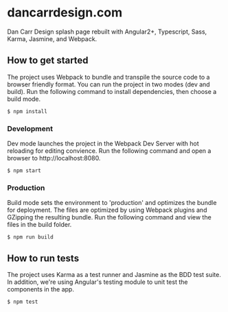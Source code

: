 # dancarrdesign.com
Dan Carr Design splash page rebuilt with Angular2+, Typescript, Sass, Karma, Jasmine, and Webpack.

## How to get started

The project uses Webpack to bundle and transpile the source code to a browser friendly format. You can run the project in two modes (dev and build). Run the following command to install dependencies, then choose a build mode.

```
$ npm install
```

### Development

Dev mode launches the project in the Webpack Dev Server with hot reloading for editing convience. Run the following command and open a browser to http://localhost:8080.

```
$ npm start
```

### Production

Build mode sets the environment to 'production' and optimizes the bundle for deployment. The files are optimized by using Webpack plugins and GZipping the resulting bundle. Run the following command and view the files in the build folder.

```
$ npm run build
```

## How to run tests

The project uses Karma as a test runner and Jasmine as the BDD test suite. In addition, we're using Angular's testing module to unit test the components in the app. 

```
$ npm test
```

